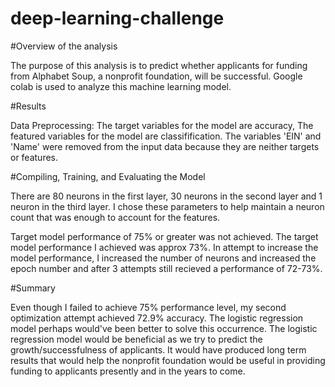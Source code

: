 # deep-learning-challenge

#Overview of the analysis 

The purpose of this analysis is to predict whether applicants for funding from Alphabet Soup, a nonprofit foundation, will be successful. Google colab is used to analyze this machine learning model.

#Results 

Data Preprocessing: 
The target variables for the model are accuracy,
The featured variables for the model are classifification.
The variables 'EIN' and 'Name' were removed from the input data because they are neither targets or features.


#Compiling, Training, and Evaluating the Model

There are 80 neurons in the first layer, 30 neurons in the second layer and 1 neuron in the third layer. I chose these parameters to help maintain a neuron count that was enough to account for the features.

Target model performance of 75% or greater was not achieved. The target model performance I achieved was approx 73%. 
In attempt to increase the model performance, I increased the number of neurons and increased the epoch number and after 3 attempts still recieved a performance of 72-73%.


#Summary 

Even though I failed to achieve 75% performance level, my second optimization attempt achieved 72.9% accuracy. 
The logistic regression model perhaps would've been better to solve this occurrence. The logistic regression model would be beneficial as we try to predict the growth/successfulness of applicants. It would have produced long term results that would help the nonprofit foundation would be useful in providing funding to applicants presently and in the years to come. 
